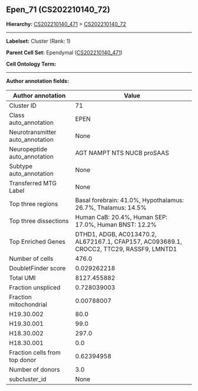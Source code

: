 ## Epen_71 (CS202210140_72)
<b>Hierarchy: </b>
[CS202210140_471](https://purl.brain-bican.org/taxonomy/CS202210140#CS202210140_471) >
[CS202210140_72](https://purl.brain-bican.org/taxonomy/CS202210140#CS202210140_72)

---


**Labelset:** Cluster (Rank: 1)

**Parent Cell Set:** Ependymal ([CS202210140_471](https://purl.brain-bican.org/taxonomy/CS202210140#CS202210140_471))



**Cell Ontology Term:** 

[MARKER GENES.]: #


---

[TRANSFERRED ANNOTATIONS.]: #


[AUTHOR ANNOTATION FIELDS.]: #


**Author annotation fields:**

| Author annotation | Value |
|-------------------|-------|
|Cluster ID|71|
|Class auto_annotation|EPEN|
|Neurotransmitter auto_annotation|None|
|Neuropeptide auto_annotation|AGT NAMPT NTS NUCB proSAAS|
|Subtype auto_annotation|None|
|Transferred MTG Label|None|
|Top three regions|Basal forebrain: 41.0%, Hypothalamus: 26.7%, Thalamus: 14.5%|
|Top three dissections|Human CaB: 20.4%, Human SEP: 17.0%, Human BNST: 12.2%|
|Top Enriched Genes|DTHD1, ADGB, AC013470.2, AL672167.1, CFAP157, AC093689.1, CROCC2, TTC29, RASSF9, LMNTD1|
|Number of cells|476.0|
|DoubletFinder score|0.029262218|
|Total UMI|8127.455882|
|Fraction unspliced|0.728039003|
|Fraction mitochondrial|0.00788007|
|H19.30.002|80.0|
|H19.30.001|99.0|
|H18.30.002|297.0|
|H18.30.001|0.0|
|Fraction cells from top donor|0.62394958|
|Number of donors|3.0|
|subcluster_id|None|
